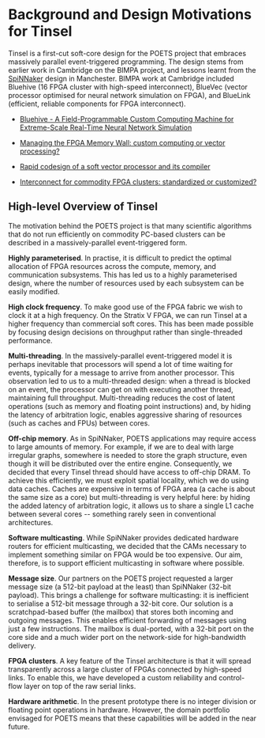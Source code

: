 # Background and Design Motivations for Tinsel

Tinsel is a first-cut soft-core design for the POETS project that
embraces massively parallel event-triggered programming.  The design
stems from earlier work in Cambridge on the BIMPA project, and lessons
learnt from the [SpiNNaker](spinnaker.cs.manchester.ac.uk) design in
Manchester.  BIMPA work at Cambridge included Bluehive (16 FPGA
cluster with high-speed interconnect), BlueVec (vector processor
optimised for neural network simulation on FPGA), and BlueLink
(efficient, reliable components for FPGA interconnect).

* [Bluehive - A Field-Programmable Custom Computing Machine for
Extreme-Scale Real-Time Neural Network Simulation](http://www.cl.cam.ac.uk/~swm11/research/papers/FCCM2012-Bluehive-preprint.pdf)

* [Managing the FPGA Memory Wall: custom computing or vector processing?](http://www.cl.cam.ac.uk/~swm11/research/papers/FPL2013-BlueVec.pdf)

* [Rapid codesign of a soft vector processor and its compiler](http://www.cl.cam.ac.uk/~swm11/research/papers/FPL2014-Vector.pdf)

* [Interconnect for commodity FPGA clusters: standardized or customized?](http://www.cl.cam.ac.uk/~swm11/research/papers/FPL2014-Network.pdf)

## High-level Overview of Tinsel

The motivation behind the POETS project is that many scientific
algorithms that do not run efficiently on commodity PC-based clusters
can be described in a massively-parallel event-triggered form.

**Highly parameterised**. In practise, it is difficult to predict the
optimal allocation of FPGA resources across the compute, memory, and
communication subsystems.  This has led us to a highly  parameterised
design, where the number of resources used by each subsystem can be
easily modified.

**High clock frequency**.  To make good use of the FPGA fabric we wish
to clock it at a high frequency. On the Stratix V FPGA, we can run
Tinsel at a higher frequency than commercial soft cores. This has been
made possible by focusing design decisions on throughput rather than
single-threaded performance.

**Multi-threading**.  In the massively-parallel event-triggered model
it is perhaps inevitable that processors will spend a lot of time
waiting for events, typically for a message to arrive from another
processor. This observation led to us to a multi-threaded design: when
a thread is blocked on an event, the processor can get on with
executing another thread, maintaining full throughput.
Multi-threading reduces the cost of latent operations (such as memory
and floating point instructions) and, by hiding the latency of
arbitration logic,  enables aggressive sharing of resources (such as
caches and FPUs) between cores.

**Off-chip memory**.  As in SpiNNaker, POETS applications may require
access to large amounts of memory. For example, if we are to deal with
large irregular graphs, somewhere is needed to store the graph
structure, even though it will be distributed over the entire engine.
Consequently, we decided that every Tinsel thread should have access
to off-chip DRAM.  To achieve this efficiently, we must exploit
spatial locality, which we do using data caches.  Caches are expensive
in terms of FPGA area (a cache is about the same size as a core) but
multi-threading is very helpful here: by hiding the added latency of
arbitration logic, it allows us to share a single L1 cache between
several cores -- something rarely seen in conventional architectures.

**Software multicasting**.  While SpiNNaker provides dedicated
hardware routers for efficient multicasting, we decided that the CAMs
necessary to implement something similar on FPGA would be too
expensive. Our aim, therefore, is to support efficient multicasting in
software where possible.

**Message size**.  Our partners on the POETS project requested a
larger message size (a 512-bit payload at the least) than SpiNNaker
(32-bit payload). This brings a challenge for software multicasting:
it is inefficient to serialise a 512-bit message through a 32-bit
core. Our solution is a scratchpad-based buffer (the mailbox) that
stores both incoming and outgoing messages. This enables efficient
forwarding of messages using just a few instructions.  The mailbox is
dual-ported, with a 32-bit port on the core side and a much wider port
on the network-side for high-bandwidth delivery.

**FPGA clusters**.  A key feature of the Tinsel architecture is that
it will spread transparently across a large cluster of FPGAs connected
by high-speed links. To enable this, we have developed a custom
reliability and control-flow layer on top of the raw serial links.

**Hardware arithmetic**.  In the present prototype there is no integer
division or floating point operations in hardware. However, the domain
portfolio envisaged for POETS means that these capabilities will be
added in the near future. 
